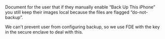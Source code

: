 Document for the user that if they manually enable “Back Up This iPhone” you still keep their images local because the files are flagged “do-not-backup”.

We can't prevent user from configuring backup, so we use FDE with the key in the secure enclave to deal with this.
